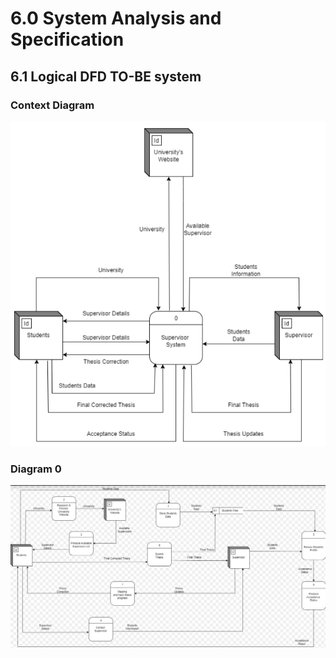 # 6.0 System Analysis and Specification
## 6.1 Logical DFD TO-BE system
### Context Diagram
![Context Diagram](Images/ASIS_ContextDiagram.png)
### Diagram 0
![Diagam 0](Images/ASIS_Diagram0.png)
